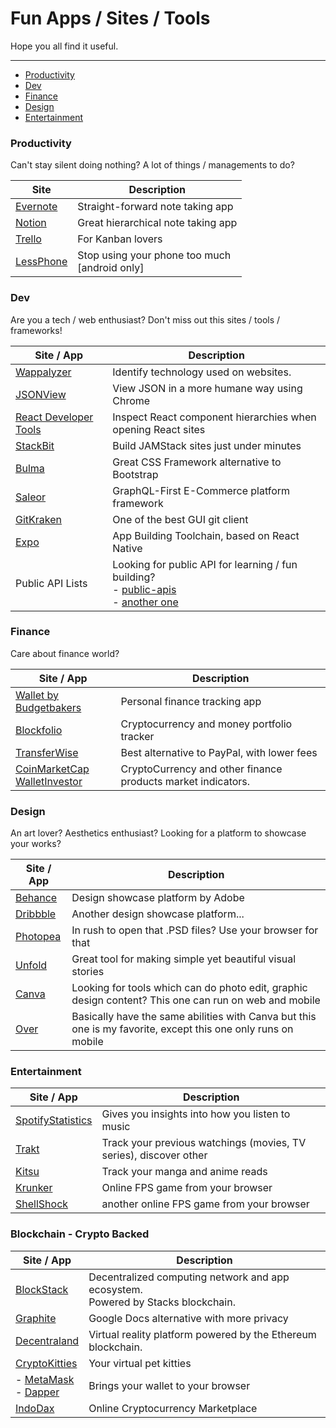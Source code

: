 # Fun Apps / Sites / Tools
Hope you all find it useful.
___

- [Productivity](#productivity)
- [Dev](#dev)
- [Finance](#finance)
- [Design](#design)
- [Entertainment](#entertainment)

### Productivity
Can't stay silent doing nothing? A lot of things / managements to do?

Site | Description 
|---|---|
| [Evernote](https://evernote.com/) | Straight-forward note taking app |
| [Notion](https://notion.so) | Great hierarchical note taking app |
| [Trello](https://trello.com) | For Kanban lovers |
| [LessPhone](https://www.producthunt.com/posts/lessphone-launcher) | Stop using your phone too much <br> [android only] |

### Dev
Are you a tech / web enthusiast? Don't miss out this sites / tools / frameworks!

Site / App | Description 
|---|---|
| [Wappalyzer](https://www.wappalyzer.com/)| Identify technology used on websites. |
| [JSONView](https://chrome.google.com/webstore/detail/jsonview/chklaanhfefbnpoihckbnefhakgolnmc) | View JSON in a more humane way using Chrome |
| [React Developer Tools](https://chrome.google.com/webstore/detail/react-developer-tools/fmkadmapgofadopljbjfkapdkoienihi?hl=en) | Inspect React component hierarchies when opening React sites |
| [StackBit](https://stackbit.com/) | Build JAMStack sites just under minutes |
| [Bulma](https://bulma.io) | Great CSS Framework alternative to Bootstrap |
| [Saleor](https://getsaleor.com) | GraphQL-First E-Commerce platform framework |
| [GitKraken](https://gitkraken.com) | One of the best GUI git client |
| [Expo](https://expo.io) | App Building Toolchain, based on React Native |
| Public API Lists | Looking for public API for learning / fun building? <br> - [public-apis](https://github.com/public-apis/public-apis) <br> - [another one](https://github.com/n0shake/Public-APIs) | 

### Finance
Care about finance world?

Site / App | Description 
|---|---|
| [Wallet by Budgetbakers](https://budgetbakers.com) | Personal finance tracking app |
| [Blockfolio](https://blockfolio.com) | Cryptocurrency and money portfolio tracker | 
| [TransferWise](https://transferwise.com) | Best alternative to PayPal, with lower fees |
| [CoinMarketCap](https://coinmarketcap.org) <br> [WalletInvestor](https://walletinvestor.com) | CryptoCurrency and other finance products market indicators. | 

### Design
An art lover? Aesthetics enthusiast? Looking for a platform to showcase your works? 

Site / App | Description 
|---|---|
| [Behance](http://be.net/) | Design showcase platform by Adobe |
| [Dribbble](https://dribbble.com) | Another design showcase platform... |
| [Photopea](https://photopea.com) | In rush to open that .PSD files? Use your browser for that |
| [Unfold](https://unfoldstori.es/) | Great tool for making simple yet beautiful visual stories |
| [Canva](https://canva.com) | Looking for tools which can do photo edit, graphic design content? This one can run on web and mobile |
| [Over](https://www.madewithover.com/) | Basically have the same abilities with Canva but this one is my favorite, except this one only runs on mobile |


### Entertainment

Site / App | Description 
|---|---|
| [SpotifyStatistics](https://spotifystatistics.com)| Gives you insights into how you listen to music |
| [Trakt](https://trakt.tv) | Track your previous watchings (movies, TV series), discover other |
| [Kitsu](https://kitsu.io) | Track your manga and anime reads |
| [Krunker](https://krunker.io) | Online FPS game from your browser |
| [ShellShock](https://shellshock.io) | another online FPS game from your browser |

### Blockchain - Crypto Backed

Site / App | Description
|---|---|
| [BlockStack](https://blockstack.org) | Decentralized computing network and app ecosystem. <br> Powered by Stacks blockchain. |
| [Graphite](https://graphitedocs.com) | Google Docs alternative with more privacy | 
| [Decentraland](https://decentraland.org) | Virtual reality platform powered by the Ethereum blockchain.|
| [CryptoKitties](https://cryptokitties.co) | Your virtual pet kitties |
| - [MetaMask](https://metamask.io) <br> - [Dapper](https://meetdapper.com) | Brings your wallet to your browser |
| [IndoDax](https://) | Online Cryptocurrency Marketplace | 
